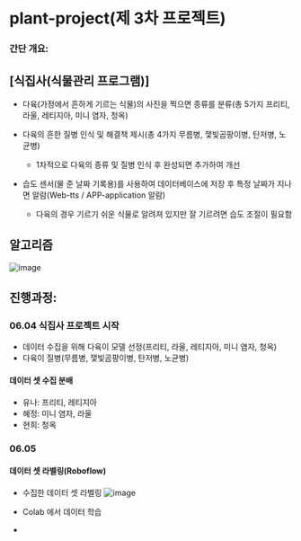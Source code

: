 # plant-project(제 3차 프로젝트)
### 간단 개요:
## [식집사(식물관리 프로그램)]
- 다육(가정에서 흔하게 기르는 식물)의 사진을 찍으면 종류를 분류(총 5가지 프리티, 라울, 레티지아, 미니 염자, 청옥)
  
- 다육의 흔한 질병 인식 및 해결책 제시(총 4가지 무름병, 쟃빛곰팡이병, 탄저병, 노균병)
  * 1차적으로 다육의 종류 및 질병 인식 후 완성되면 추가하여 개선
    
- 습도 센서(물 준 날짜 기록용)를 사용하여 데이터베이스에 저장 후 특정 날짜가 지나면 알람(Web-tts / APP-application 알람)
  * 다육의 경우 기르기 쉬운 식물로 알려져 있지만 잘 기르려면 습도 조절이 필요함
  
## 알고리즘
![image](https://github.com/harinme/plant-project/assets/152590695/b0bb4c4e-7a4d-4954-9cb3-a08c4fa9572c)

## 진행과정:
### 06.04 식집사 프로젝트 시작
- 데이터 수집을 위해 다육이 모델 선정(프리티, 라울, 레티지아, 미니 염자, 청옥)
- 다육이 질병(무름병, 쟃빛곰팡이병, 탄저병, 노균병)

#### 데이터 셋 수집 분배
- 유나: 프리티, 레티지아
- 혜정: 미니 염자, 라울
- 현희: 청옥

### 06.05
#### 데이터 셋 라벨링(Roboflow)
- 수집한 데이터 셋 라벨링
![image](https://github.com/harinme/plant-project/assets/152590695/06cf4236-3506-4634-b049-a0ae364f519c)

- Colab 에서 데이터 학습
- 
